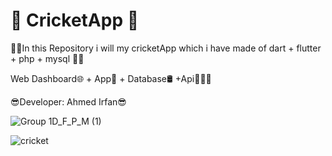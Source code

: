 
# 🏏 CricketApp 🏏

🐱‍💻In this Repository i will my cricketApp which i have made of dart + flutter + php + mysql 🐱‍💻

Web Dashboard🌐 + App📱 + Database🛢 +Api👨🏻‍💻

😎Developer: Ahmed Irfan😎


![Group 1D_F_P_M (1)](https://github.com/user-attachments/assets/4dd610fa-c19f-4100-b040-ec5ac39d4e42)

![cricket](https://github.com/user-attachments/assets/ecb62445-ee2c-480e-b7bc-e48b1bfd9d83)
